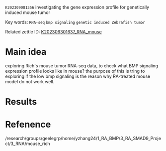 `K202309081356`  investigating the gene expression profile for genetically induced mouse tumor
 
 Key words: `RNA-seq` `bmp signaling`  `genetic induced Zebrafish tumor` 
 
 Related zettle ID: [K202306301637_RNA_mouse](https://github.com/yz46606/zettle_yz/blob/main/K202306301637_RNA_mouse.md) 
 
# Main idea
exploring Rich's mouse tumor RNA-seq data, to check what BMP signaling expression profile looks like in mouse? the purpose of this
is tring to exploring if the low bmp signaling is the reason why RA-treated mouse model do not work well.


# Results


# Refenence 
/research/groups/geelegrp/home/yzhang24/1_RA_BMP/3_RA_SMAD9_Project/3_RNA/mouse_rich

